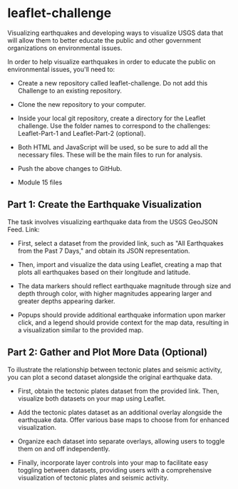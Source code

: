# leaflet-challenge
Visualizing earthquakes and developing ways to visualize USGS data that will allow them to better educate the public and other government organizations on environmental issues.

In order to help visualize earthquakes in order to educate the public on environmental issues,
you'll need to:

* Create a new repository called leaflet-challenge. Do not add this Challenge to an existing repository.

* Clone the new repository to your computer. 

* Inside your local git repository, create a directory for the Leaflet challenge. Use the folder names to correspond to the challenges: Leaflet-Part-1 and Leaflet-Part-2 (optional).

* Both HTML and JavaScript will be used, so be sure to add all the necessary files. These will be the main files to run for analysis.

* Push the above changes to GitHub.

* Module 15 files 

##  Part 1: Create the Earthquake Visualization
The task involves visualizing earthquake data from the USGS GeoJSON Feed. 
Link: 

* First, select a dataset from the provided link, such as "All Earthquakes from the Past 7 Days," and obtain its JSON representation. 

* Then, import and visualize the data using Leaflet, creating a map that plots all earthquakes based on their longitude and latitude. 

* The data markers should reflect earthquake magnitude through size and depth through color, with higher magnitudes appearing larger and greater depths appearing darker. 

* Popups should provide additional earthquake information upon marker click, and a legend should provide context for the map data, resulting in a visualization similar to the provided map.

## Part 2: Gather and Plot More Data (Optional)
To illustrate the relationship between tectonic plates and seismic activity, you can plot a second dataset alongside the original earthquake data. 

* First, obtain the tectonic plates dataset from the provided link. Then, visualize both datasets on your map using Leaflet. 

* Add the tectonic plates dataset as an additional overlay alongside the earthquake data. Offer various base maps to choose from for enhanced visualization. 

* Organize each dataset into separate overlays, allowing users to toggle them on and off independently.

* Finally, incorporate layer controls into your map to facilitate easy toggling between datasets, providing users with a comprehensive visualization of tectonic plates and seismic activity.